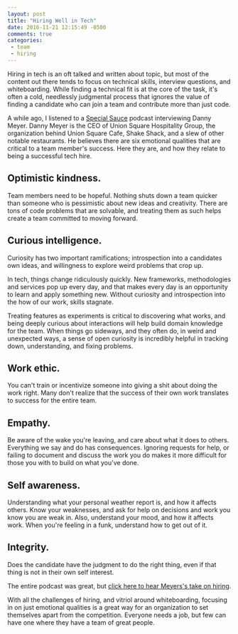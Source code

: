 ```yaml
---
layout: post
title: "Hiring Well in Tech"
date: 2016-11-21 12:15:49 -0500
comments: true
categories:
 - team
 - hiring
---
```


Hiring in tech is an oft talked and written about topic, but most of the content
out there tends to focus on technical skills, interview questions, and
whiteboarding. While finding a technical fit is at the core of the task, it's
often a cold, needlessly judgmental process that ignores the value of finding a
candidate who can join a team and contribute more than just code.

A while ago, I listened to a [Special Sauce](http://www.seriouseats.com/tags/special%20sauce%20podcast)
podcast interviewing Danny Meyer. Danny Meyer is the CEO of Union Square
Hospitality Group, the organization behind Union Square Cafe, Shake Shack, and a
slew of other notable restaurants. He believes there are six emotional
qualities that are critical to a team member's success. Here they are, and
how they relate to being a successful tech hire.

## Optimistic kindness.

Team members need to be hopeful. Nothing shuts down a team quicker than someone
who is pessimistic about new ideas and creativity. There are tons of code
problems that are solvable, and treating them as such helps create a team
committed to moving forward.

## Curious intelligence.

Curiosity has two important ramifications; introspection into a candidates own
ideas, and willingness to explore weird problems that crop up.

In tech, things change ridiculously quickly. New frameworks, methodologies and
services pop up every day, and that makes every day is an opportunity to learn
and apply something new. Without curiosity and introspection into the how of
our work, skills stagnate.

Treating features as experiments is critical to discovering what works,
and being deeply curious about interactions will help build domain knowledge
for the team. When things go sideways, and they often do, in weird and
unexpected ways, a sense of open curiosity is incredibly helpful in tracking
down, understanding, and fixing problems.

## Work ethic.

You can't train or incentivize someone into giving a shit about doing the work
right. Many don't realize that the success of their own work translates to
success for the entire team.

## Empathy.

Be aware of the wake you're leaving, and care about what it does to others.
Everything we say and do has consequences. Ignoring requests for help, or
failing to document and discuss the work you do makes it more difficult for
those you with to build on what you've done.

## Self awareness.

Understanding what your personal weather report is, and how it affects others.
Know your weaknesses, and ask for help on decisions and work you know you are
weak in. Also, understand your mood, and how it affects work. When you're
feeling in a funk, understand how to get out of it.

## Integrity.

Does the candidate have the judgment to do the right thing, even if that thing
is not in their own self interest.

The entire podcast was great, but [click here to hear Meyers's take on hiring](https://soundcloud.com/user-306003081/danny-meyer-talks-hospitality#t=32:00).

With all the challenges of hiring, and vitriol around whiteboarding, focusing in
on just emotional qualities is a great way for an organization to set themselves
apart from the competition. Everyone needs a job, but few can have one where
they have a team of great people.








